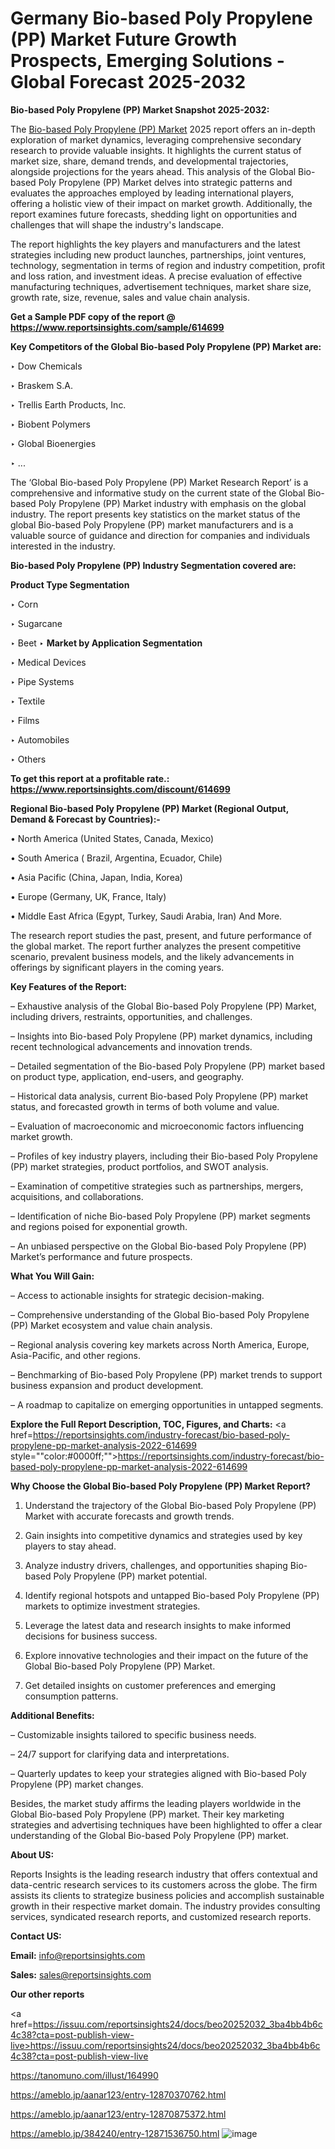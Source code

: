 # Germany Bio-based Poly Propylene (PP) Market Future Growth Prospects, Emerging Solutions - Global Forecast 2025-2032

<strong>Bio-based Poly Propylene (PP) Market Snapshot 2025-2032:</strong>

The <a href=https://www.reportsinsights.com/sample/614699>Bio-based Poly Propylene (PP) Market</a> 2025 report offers an in-depth exploration of market dynamics, leveraging comprehensive secondary research to provide valuable insights. It highlights the current status of market size, share, demand trends, and developmental trajectories, alongside projections for the years ahead. This analysis of the Global Bio-based Poly Propylene (PP) Market delves into strategic patterns and evaluates the approaches employed by leading international players, offering a holistic view of their impact on market growth. Additionally, the report examines future forecasts, shedding light on opportunities and challenges that will shape the industry's landscape.

The report highlights the key players and manufacturers and the latest strategies including new product launches, partnerships, joint ventures, technology, segmentation in terms of region and industry competition, profit and loss ration, and investment ideas. A precise evaluation of effective manufacturing techniques, advertisement techniques, market share size, growth rate, size, revenue, sales and value chain analysis.

<strong>Get a Sample PDF copy of the report @ <a href=https://www.reportsinsights.com/sample/614699 style=color:#0000ff;>https://www.reportsinsights.com/sample/614699</a></strong>

<strong>Key Competitors of the Global Bio-based Poly Propylene (PP) Market are:</strong>

‣ Dow Chemicals

‣ Braskem S.A.

‣ Trellis Earth Products, Inc.

‣ Biobent Polymers

‣ Global Bioenergies

‣ ...

The ‘Global Bio-based Poly Propylene (PP) Market Research Report’ is a comprehensive and informative study on the current state of the Global Bio-based Poly Propylene (PP) Market industry with emphasis on the global industry. The report presents key statistics on the market status of the global Bio-based Poly Propylene (PP) market manufacturers and is a valuable source of guidance and direction for companies and individuals interested in the industry.

<strong>Bio-based Poly Propylene (PP) Industry Segmentation covered are:</strong>

<strong>Product Type Segmentation</strong>

‣ Corn

‣ Sugarcane

‣ Beet
‣ 
<strong>Market by Application Segmentation</strong>

‣ Medical Devices

‣ Pipe Systems

‣ Textile

‣ Films

‣ Automobiles

‣ Others

<strong>To get this report at a profitable rate.: <a href=https://www.reportsinsights.com/discount/614699 style=color:#0000ff;>https://www.reportsinsights.com/discount/614699</a></strong>

<strong>Regional Bio-based Poly Propylene (PP) Market (Regional Output, Demand &amp; Forecast by Countries):-</strong>

• North America (United States, Canada, Mexico)

• South America ( Brazil, Argentina, Ecuador, Chile)

• Asia Pacific (China, Japan, India, Korea)

• Europe (Germany, UK, France, Italy)

• Middle East Africa (Egypt, Turkey, Saudi Arabia, Iran) And More.

The research report studies the past, present, and future performance of the global market. The report further analyzes the present competitive scenario, prevalent business models, and the likely advancements in offerings by significant players in the coming years.

<strong>Key Features of the Report:</strong>

– Exhaustive analysis of the Global Bio-based Poly Propylene (PP) Market, including drivers, restraints, opportunities, and challenges.

– Insights into Bio-based Poly Propylene (PP) market dynamics, including recent technological advancements and innovation trends.

– Detailed segmentation of the Bio-based Poly Propylene (PP) market based on product type, application, end-users, and geography.

– Historical data analysis, current Bio-based Poly Propylene (PP) market status, and forecasted growth in terms of both volume and value.

– Evaluation of macroeconomic and microeconomic factors influencing market growth.

– Profiles of key industry players, including their Bio-based Poly Propylene (PP) market strategies, product portfolios, and SWOT analysis.

– Examination of competitive strategies such as partnerships, mergers, acquisitions, and collaborations.

– Identification of niche Bio-based Poly Propylene (PP) market segments and regions poised for exponential growth.

– An unbiased perspective on the Global Bio-based Poly Propylene (PP) Market’s performance and future prospects.

<strong>What You Will Gain:</strong>

– Access to actionable insights for strategic decision-making.

– Comprehensive understanding of the Global Bio-based Poly Propylene (PP) Market ecosystem and value chain analysis.

– Regional analysis covering key markets across North America, Europe, Asia-Pacific, and other regions.

– Benchmarking of Bio-based Poly Propylene (PP) market trends to support business expansion and product development.

– A roadmap to capitalize on emerging opportunities in untapped segments.

<strong>Explore the Full Report Description, TOC, Figures, and Charts:</strong>
<a href=https://reportsinsights.com/industry-forecast/bio-based-poly-propylene-pp-market-analysis-2022-614699 style=""color:#0000ff;"">https://reportsinsights.com/industry-forecast/bio-based-poly-propylene-pp-market-analysis-2022-614699</a>

<strong>Why Choose the Global Bio-based Poly Propylene (PP) Market Report?</strong>

1. Understand the trajectory of the Global Bio-based Poly Propylene (PP) Market with accurate forecasts and growth trends.

2. Gain insights into competitive dynamics and strategies used by key players to stay ahead.

3. Analyze industry drivers, challenges, and opportunities shaping Bio-based Poly Propylene (PP) market potential.

4. Identify regional hotspots and untapped Bio-based Poly Propylene (PP) markets to optimize investment strategies.

5. Leverage the latest data and research insights to make informed decisions for business success.

6. Explore innovative technologies and their impact on the future of the Global Bio-based Poly Propylene (PP) Market.

7. Get detailed insights on customer preferences and emerging consumption patterns.

<strong>Additional Benefits:</strong>

– Customizable insights tailored to specific business needs.

– 24/7 support for clarifying data and interpretations.

– Quarterly updates to keep your strategies aligned with Bio-based Poly Propylene (PP) market changes.

Besides, the market study affirms the leading players worldwide in the Global Bio-based Poly Propylene (PP) market. Their key marketing strategies and advertising techniques have been highlighted to offer a clear understanding of the Global Bio-based Poly Propylene (PP) market.

<strong><strong>About US</strong>:</strong>

Reports Insights is the leading research industry that offers contextual and data-centric research services to its customers across the globe. The firm assists its clients to strategize business policies and accomplish sustainable growth in their respective market domain. The industry provides consulting services, syndicated research reports, and customized research reports.

<strong>Contact US:</strong>

<p class=><b>Email:</b> <a href=mailto:info@reportsinsights.com>info@reportsinsights.com</a></p>
<p class=><b>Sales:</b> <a href=mailto:sales@reportsinsights.com>sales@reportsinsights.com</a></p>

<strong>Our other reports</strong>

<a href=https://issuu.com/reportsinsights24/docs/beo20252032_3ba4bb4b6c4c38?cta=post-publish-view-live>https://issuu.com/reportsinsights24/docs/beo20252032_3ba4bb4b6c4c38?cta=post-publish-view-live</a>

<a href=https://tanomuno.com/illust/164990>https://tanomuno.com/illust/164990</a>

<a href=https://ameblo.jp/aanar123/entry-12870370762.html>https://ameblo.jp/aanar123/entry-12870370762.html</a>

<a href=https://ameblo.jp/aanar123/entry-12870875372.html>https://ameblo.jp/aanar123/entry-12870875372.html</a>

<a href=https://ameblo.jp/384240/entry-12871536750.html>https://ameblo.jp/384240/entry-12871536750.html</a>
![image](https://github.com/user-attachments/assets/8708dc5d-9e54-45ad-a32a-40b073c25ff7)
